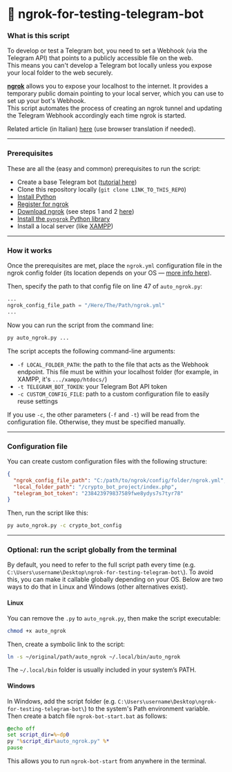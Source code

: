 # 🤖 ngrok-for-testing-telegram-bot

### What is this script
To develop or test a Telegram bot, you need to set a Webhook (via the Telegram API) that points to a publicly accessible file on the web.  
This means you can't develop a Telegram bot locally unless you expose your local folder to the web securely.

[**ngrok**](https://ngrok.com/) allows you to expose your localhost to the internet. It provides a temporary public domain pointing to your local server, which you can use to set up your bot's Webhook.  
This script automates the process of creating an ngrok tunnel and updating the Telegram Webhook accordingly each time ngrok is started.

Related article (in Italian) [here](https://giuseppetrivi.github.io/posts/testare-bot-telegram-in-locale-con-ngrok/) (use browser translation if needed).

---

### Prerequisites
These are all the (easy and common) prerequisites to run the script:

- Create a base Telegram bot ([tutorial here](https://core.telegram.org/bots/tutorial))
- Clone this repository locally (`git clone LINK_TO_THIS_REPO`)
- [Install Python](https://www.python.org/downloads/)
- [Register for ngrok](https://dashboard.ngrok.com/signup)
- [Download ngrok](https://ngrok.com/download) (see steps 1 and 2 [here](https://ngrok.com/docs/getting-started/))
- [Install the `pyngrok` Python library](https://pypi.org/project/pyngrok/)
- Install a local server (like [XAMPP](https://www.apachefriends.org/it/index.html))

---

### How it works
Once the prerequisites are met, place the `ngrok.yml` configuration file in the ngrok config folder (its location depends on your OS — [more info here](https://ngrok.com/docs/agent/config/)).

Then, specify the path to that config file on line 47 of `auto_ngrok.py`:
```py
...
ngrok_config_file_path = "/Here/The/Path/ngrok.yml"
...
```

Now you can run the script from the command line:
```sh
py auto_ngrok.py ...
```

The script accepts the following command-line arguments:
- `-f LOCAL_FOLDER_PATH`: the path to the file that acts as the Webhook endpoint. This file must be within your localhost folder (for example, in XAMPP, it's `.../xampp/htdocs/`)
- `-t TELEGRAM_BOT_TOKEN`: your Telegram Bot API token
- `-c CUSTOM_CONFIG_FILE`: path to a custom configuration file to easily reuse settings

If you use `-c`, the other parameters (`-f` and `-t`) will be read from the configuration file. Otherwise, they must be specified manually.

---
### Configuration file
You can create custom configuration files with the following structure:
```json
{
  "ngrok_config_file_path": "C:/path/to/ngrok/config/folder/ngrok.yml",
  "local_folder_path": "/crypto_bot_project/index.php",
  "telegram_bot_token": "238423979837589fwe8ydys7s7tyr78"
}
```
Then, run the script like this:
```sh
py auto_ngrok.py -c crypto_bot_config
```

---
### Optional: run the script globally from the terminal
By default, you need to refer to the full script path every time (e.g. `C:\Users\username\Desktop\ngrok-for-testing-telegram-bot\`).
To avoid this, you can make it callable globally depending on your OS. Below are two ways to do that in Linux and Windows (other alternatives exist).

#### Linux
You can remove the `.py` to `auto_ngrok.py`, then make the script executable:
```sh
chmod +x auto_ngrok
```
Then, create a symbolic link to the script:
```sh
ln -s ~/original/path/auto_ngrok ~/.local/bin/auto_ngrok
```
The `~/.local/bin` folder is usually included in your system’s PATH.


#### Windows
In Windows, add the script folder (e.g. `C:\Users\username\Desktop\ngrok-for-testing-telegram-bot\`) to the system's Path environment variable.
Then create a batch file `ngrok-bot-start.bat` as follows:
```bat
@echo off
set script_dir=%~dp0
py "%script_dir%auto_ngrok.py" %*
pause
```
This allows you to run `ngrok-bot-start` from anywhere in the terminal.
